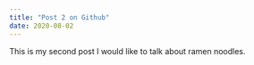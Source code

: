 ```yaml
---
title: "Post 2 on Github"
date: 2020-08-02
---
```

This is my second post
I would like to talk about ramen noodles.
